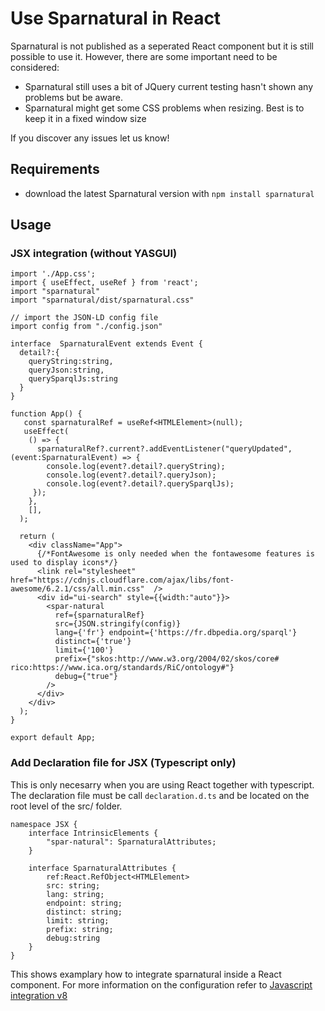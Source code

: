 # Use Sparnatural in React
Sparnatural is not published as a seperated React component but it is still possible to use it. However, there are some important need to be considered:
- Sparnatural still uses a bit of JQuery current testing hasn't shown any problems but be aware.
- Sparnatural might get some CSS problems when resizing. Best is to keep it in a fixed window size

If you discover any issues let us know!

## Requirements
- download the latest Sparnatural version with `npm install sparnatural`

## Usage

### JSX integration (without YASGUI)
```
import './App.css';
import { useEffect, useRef } from 'react';
import "sparnatural"
import "sparnatural/dist/sparnatural.css"

// import the JSON-LD config file
import config from "./config.json"

interface  SparnaturalEvent extends Event {
  detail?:{
    queryString:string,
    queryJson:string,
    querySparqlJs:string
  }
}

function App() {  
   const sparnaturalRef = useRef<HTMLElement>(null);
   useEffect(
    () => {
      sparnaturalRef?.current?.addEventListener("queryUpdated", (event:SparnaturalEvent) => {
        console.log(event?.detail?.queryString);
        console.log(event?.detail?.queryJson);
        console.log(event?.detail?.querySparqlJs);
     });
    },
    [],
  );

  return (
    <div className="App">
      {/*FontAwesome is only needed when the fontawesome features is used to display icons*/}
      <link rel="stylesheet" href="https://cdnjs.cloudflare.com/ajax/libs/font-awesome/6.2.1/css/all.min.css"  />
      <div id="ui-search" style={{width:"auto"}}>
        <spar-natural 
          ref={sparnaturalRef}
          src={JSON.stringify(config)} 
          lang={'fr'} endpoint={'https://fr.dbpedia.org/sparql'} 
          distinct={'true'} 
          limit={'100'}
          prefix={"skos:http://www.w3.org/2004/02/skos/core# rico:https://www.ica.org/standards/RiC/ontology#"} 
          debug={"true"}
        />
      </div>
    </div>
  );
}

export default App;

```
### Add Declaration file for JSX (Typescript only)
This is only necesarry when you are using React together with typescript. <br>
The declaration file must be call `declaration.d.ts` and be located on the root level of the src/ folder.
```
namespace JSX {
    interface IntrinsicElements {
        "spar-natural": SparnaturalAttributes;
    }

    interface SparnaturalAttributes {
        ref:React.RefObject<HTMLElement>
        src: string;
        lang: string;
        endpoint: string;
        distinct: string;
        limit: string;
        prefix: string;
        debug:string
    }
}
```

This shows examplary how to integrate sparnatural inside a React component. For more information on the configuration refer to [Javascript integration v8](Javascript-integration)